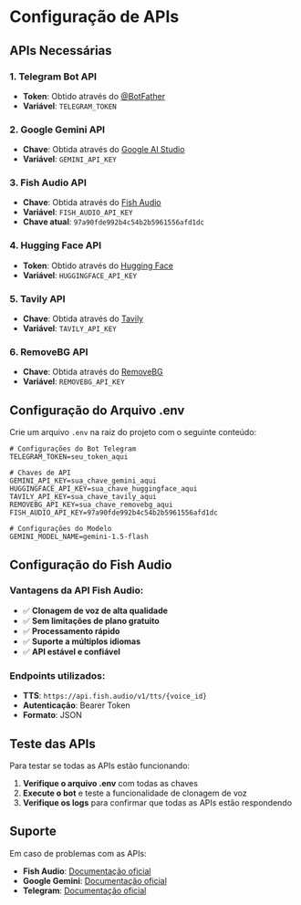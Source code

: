 # Configuração de APIs

## APIs Necessárias

### 1. Telegram Bot API
- **Token**: Obtido através do [@BotFather](https://t.me/botfather)
- **Variável**: `TELEGRAM_TOKEN`

### 2. Google Gemini API
- **Chave**: Obtida através do [Google AI Studio](https://makersuite.google.com/app/apikey)
- **Variável**: `GEMINI_API_KEY`

### 3. Fish Audio API
- **Chave**: Obtida através do [Fish Audio](https://fish.audio/pt/app/api-keys/)
- **Variável**: `FISH_AUDIO_API_KEY`
- **Chave atual**: `97a90fde992b4c54b2b5961556afd1dc`

### 4. Hugging Face API
- **Token**: Obtido através do [Hugging Face](https://huggingface.co/settings/tokens)
- **Variável**: `HUGGINGFACE_API_KEY`

### 5. Tavily API
- **Chave**: Obtida através do [Tavily](https://tavily.com/)
- **Variável**: `TAVILY_API_KEY`

### 6. RemoveBG API
- **Chave**: Obtida através do [RemoveBG](https://www.remove.bg/api)
- **Variável**: `REMOVEBG_API_KEY`

## Configuração do Arquivo .env

Crie um arquivo `.env` na raiz do projeto com o seguinte conteúdo:

```env
# Configurações do Bot Telegram
TELEGRAM_TOKEN=seu_token_aqui

# Chaves de API
GEMINI_API_KEY=sua_chave_gemini_aqui
HUGGINGFACE_API_KEY=sua_chave_huggingface_aqui
TAVILY_API_KEY=sua_chave_tavily_aqui
REMOVEBG_API_KEY=sua_chave_removebg_aqui
FISH_AUDIO_API_KEY=97a90fde992b4c54b2b5961556afd1dc

# Configurações do Modelo
GEMINI_MODEL_NAME=gemini-1.5-flash
```

## Configuração do Fish Audio

### Vantagens da API Fish Audio:
- ✅ **Clonagem de voz de alta qualidade**
- ✅ **Sem limitações de plano gratuito**
- ✅ **Processamento rápido**
- ✅ **Suporte a múltiplos idiomas**
- ✅ **API estável e confiável**

### Endpoints utilizados:
- **TTS**: `https://api.fish.audio/v1/tts/{voice_id}`
- **Autenticação**: Bearer Token
- **Formato**: JSON

## Teste das APIs

Para testar se todas as APIs estão funcionando:

1. **Verifique o arquivo .env** com todas as chaves
2. **Execute o bot** e teste a funcionalidade de clonagem de voz
3. **Verifique os logs** para confirmar que todas as APIs estão respondendo

## Suporte

Em caso de problemas com as APIs:
- **Fish Audio**: [Documentação oficial](https://fish.audio/pt/app/api-keys/)
- **Google Gemini**: [Documentação oficial](https://ai.google.dev/)
- **Telegram**: [Documentação oficial](https://core.telegram.org/bots/api)

